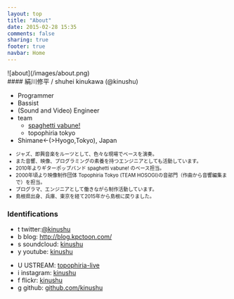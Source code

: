 ```yaml
---
layout: top
title: "About"
date: 2015-02-28 15:35
comments: false
sharing: true
footer: true
navbar: Home
---
```


<div class="row">
<div markdown="1" class="text-center">
![about](/images/about.png)
</div>
</div>

<div class="row">
<div markdown="1" class="col-md-6">
#### 絹川修平 / shuhei kinukawa (@kinushu)
</div>
</div>

<div class="row">
<div markdown="1" class="col-md-4">

+ Programmer
+ Bassist
+ (Sound and Video) Engineer
+ team
    * [spaghetti vabune!](http://vabune.com) 
    * topophiria tokyo
+ Shimane<-(>Hyogo,Tokyo), Japan

</div>
<div markdown="1" class="col-md-8" style="font-size: 0.8em;">

+ ジャズ、即興音楽をルーツとして、色々な現場でベースを演奏。
+ また音響、映像、プログラミングの素養を持つエンジニアとしても活動しています。
+ 2010年よりギターポップバンド spaghetti vabune! のベース担当。
+ 2000年頃より映像制作団体 Topophiria Tokyo (TEAM HOSOGI)の音部門（作曲から音響編集まで）を担当。
+ プログラマ、エンジニアとして働きながら制作活動しています。
+ 島根県出身、兵庫、東京を経て2015年から島根に戻りました。

</div>
</div>

<div markdown="1" class="row">

### Identifications

<div markdown="1" class="col-md-6">

+ <span class="sv_icon">t</span> twitter:[@kinushu](http://twitter.com/kinushu)
+ <span class="sv_icon">b</span> blog:   <http://blog.kpctoon.com/>
+ <span class="sv_icon">s</span> soundcloud:  [kinushu](https://soundcloud.com/kinushu/)
+ <span class="sv_icon">y</span> youtube:  [kinushu](http://www.youtube.com/user/kinushu/videos)

</div>

<div markdown="1" class="col-md-6">

+ <span class="sv_icon">U</span> USTREAM: [topophiria-live](http://www.ustream.tv/channel/topophiria-live)
+ <span class="sv_icon">i</span> instagram:  [kinushu](http://instagram.com/kinushu)
+ <span class="sv_icon">f</span> flickr:  [kinushu](http://www.flickr.com/photos/kinushu/)
+ <span class="sv_icon">g</span> github:   [github.com/kinushu](https://github.com/kinushu)

</div>
</div>

